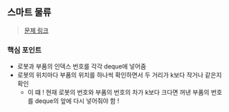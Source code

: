 ## 스마트 물류

> [문제 링크](https://softeer.ai/practice/6279)

### 핵심 포인트

- 로봇과 부품의 인덱스 번호를 각각 deque에 넣어줌
- 로봇의 위치마다 부품의 위치를 하나씩 확인하면서 두 거리가 k보다 작거나 같은지 확인
  - 이 떄 ! 현재 로봇의 번호와 부품의 번호의 차가 k보다 크다면 꺼낸 부품의 번호를 deque의 앞에 다시 넣어줘야 함 !
